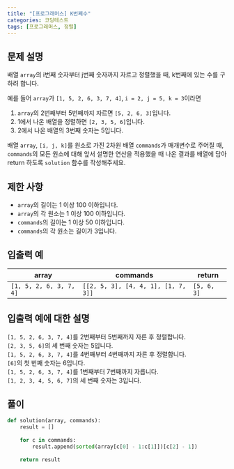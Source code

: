 ```yaml
---
title: "[프로그래머스] K번째수"
categories: 코딩테스트
tags: [프로그래머스, 정렬]
---
```


## 문제 설명

배열 `array`의 i번째 숫자부터 j번째 숫자까지 자르고 정렬했을 때, k번째에 있는 수를 구하려 합니다.  

예를 들어 `array`가 `[1, 5, 2, 6, 3, 7, 4]`, `i = 2, j = 5, k = 3`이라면

1. `array`의 2번째부터 5번째까지 자르면 `[5, 2, 6, 3]`입니다.
1. 1에서 나온 배열을 정렬하면 `[2, 3, 5, 6]`입니다.
1. 2에서 나온 배열의 3번째 숫자는 5입니다.

배열 `array`, `[i, j, k]`를 원소로 가진 2차원 배열 `commands`가 매개변수로 주어질 때, `commands`의 모든 원소에 대해 앞서 설명한 연산을 적용했을 때 나온 결과를 배열에 담아 return 하도록 `solution` 함수를 작성해주세요.

## 제한 사항

- `array`의 길이는 1 이상 100 이하입니다.
- `array`의 각 원소는 1 이상 100 이하입니다.
- `commands`의 길이는 1 이상 50 이하입니다.
- `commands`의 각 원소는 길이가 3입니다.

## 입출력 예

|array|commands|return|
|-----|--------|------|
|`[1, 5, 2, 6, 3, 7, 4]`|`[[2, 5, 3], [4, 4, 1], [1, 7, 3]]`|`[5, 6, 3]`|

## 입출력 예에 대한 설명

`[1, 5, 2, 6, 3, 7, 4]`를 2번째부터 5번째까지 자른 후 정렬합니다.  
`[2, 3, 5, 6]`의 세 번째 숫자는 5입니다.  
`[1, 5, 2, 6, 3, 7, 4]`를 4번째부터 4번째까지 자른 후 정렬합니다.  
`[6]`의 첫 번째 숫자는 6입니다.  
`[1, 5, 2, 6, 3, 7, 4]`를 1번째부터 7번째까지 자릅니다.  
`[1, 2, 3, 4, 5, 6, 7]`의 세 번째 숫자는 3입니다.

## 풀이

```python
def solution(array, commands):
    result = []
    
    for c in commands:
        result.append(sorted(array[c[0] - 1:c[1]])[c[2] - 1])
    
    return result
```